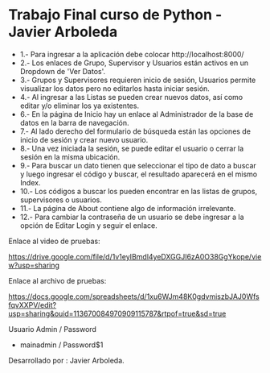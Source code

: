 # Trabajo Final curso de Python - Javier Arboleda

- 1.- Para ingresar a la aplicación debe colocar http://localhost:8000/
- 2.- Los enlaces de Grupo, Supervisor y Usuarios están activos en un Dropdown de 'Ver Datos'.
- 3.- Grupos y Supervisores requieren inicio de sesión, Usuarios permite visualizar los datos pero no editarlos hasta iniciar sesión.
- 4.- Al ingresar a las Listas se pueden crear nuevos datos, así como editar y/o eliminar los ya existentes.
- 6.- En la página de Inicio hay un enlace al Administrador de la base de datos en la barra de navegación.
- 7.- Al lado derecho del formulario de búsqueda están las opciones de inicio de sesión y crear nuevo usuario.
- 8.- Una vez iniciada la sesión, se puede editar el usuario o cerrar la sesión en la misma ubicación.
- 9.- Para buscar un dato tienen que seleccionar el tipo de dato a buscar y luego ingresar el código y buscar, el resultado aparecerá en el mismo Index.
- 10.- Los códigos a buscar los pueden encontrar en las listas de grupos, supervisores o usuarios.
- 11.- La página de About contiene algo de información irrelevante.
- 12.- Para cambiar la contraseña de un usuario se debe ingresar a la opción de Editar Login y seguir el enlace.

Enlace al video de pruebas:

https://drive.google.com/file/d/1v1eyIBmdl4yeDXGGJI6zA0O38GgYkope/view?usp=sharing

Enlace al archivo de pruebas:

https://docs.google.com/spreadsheets/d/1xu6WJm48K0gdvmiszbJAJ0WfsfqvXXPV/edit?usp=sharing&ouid=113670084970909115787&rtpof=true&sd=true


Usuario Admin / Password
- mainadmin	/	Password$1

Desarrollado por : Javier Arboleda.
